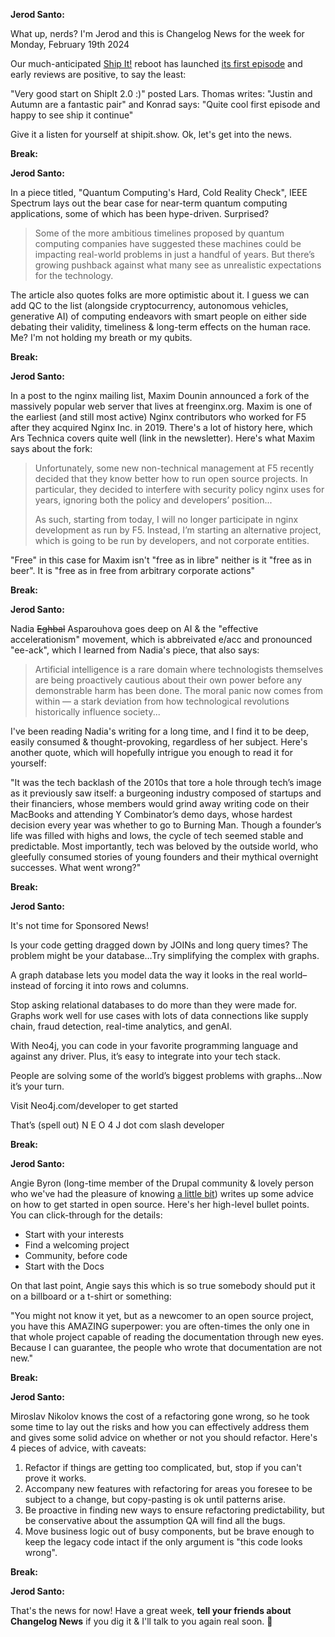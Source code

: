 **Jerod Santo:**

What up, nerds? I'm Jerod and this is Changelog News for the week for Monday, February 19th 2024

Our much-anticipated [Ship It!](https://shipit.show) reboot has launched [its first episode](https://shipit.show/91) and early reviews are positive, to say the least:

"Very good start on ShipIt 2.0 :)" posted Lars. Thomas writes: "Justin and Autumn are a fantastic pair" and Konrad says: "Quite cool first episode and happy to see ship it continue"

Give it a listen for yourself at shipit.show. Ok, let's get into the news.

**Break:**

**Jerod Santo:**

In a piece titled, "Quantum Computing's Hard, Cold Reality Check", IEEE Spectrum lays out the bear case for near-term quantum computing applications, some of which has been hype-driven. Surprised?

> Some of the more ambitious timelines proposed by quantum computing companies have suggested these machines could be impacting real-world problems in just a handful of years. But there’s growing pushback against what many see as unrealistic expectations for the technology.

The article also quotes folks are more optimistic about it. I guess we can add QC to the list (alongside cryptocurrency, autonomous vehicles, generative AI) of computing endeavors with smart people on either side debating their validity, timeliness & long-term effects on the human race. Me? I'm not holding my breath or my qubits.

**Break:**

**Jerod Santo:**

In a post to the nginx mailing list, Maxim Dounin announced a fork of the massively popular web server that lives at freenginx.org. Maxim is one of the earliest (and still most active) Nginx contributors who worked for F5 after they acquired Nginx Inc. in 2019. There's a lot of history here, which Ars Technica covers quite well (link in the newsletter). Here's what Maxim says about the fork:

> Unfortunately, some new non-technical management at F5 recently decided that they know better how to run open source projects.  In particular, they decided to interfere with security policy nginx uses for years, ignoring both the policy and developers’ position...
>
> As such, starting from today, I will no longer participate in nginx development as run by F5.  Instead, I’m starting an alternative project, which is going to be run by developers, and not corporate entities.

"Free" in this case for Maxim isn't "free as in libre" neither is it "free as in beer". It is "free as in free from arbitrary corporate actions"

**Break:**

**Jerod Santo:**

Nadia <strike>Eghbal</strike> Asparouhova goes deep on AI & the "effective accelerationism" movement, which is abbreivated e/acc and pronounced "ee-ack", which I learned from Nadia's piece, that also says:

> Artificial intelligence is a rare domain where technologists themselves are being proactively cautious about their own power before any demonstrable harm has been done. The moral panic now comes from within — a stark deviation from how technological revolutions historically influence society...

I've been reading Nadia's writing for a long time, and I find it to be deep, easily consumed & thought-provoking, regardless of her subject. Here's another quote, which will hopefully intrigue you enough to read it for yourself:

"It was the tech backlash of the 2010s that tore a hole through tech’s image as it previously saw itself: a burgeoning industry composed of startups and their financiers, whose members would grind away writing code on their MacBooks and attending Y Combinator’s demo days, whose hardest decision every year was whether to go to Burning Man. Though a founder’s life was filled with highs and lows, the cycle of tech seemed stable and predictable. Most importantly, tech was beloved by the outside world, who gleefully consumed stories of young founders and their mythical overnight successes. What went wrong?"

**Break:**

**Jerod Santo:**

It's not time for Sponsored News!

Is your code getting dragged down by JOINs and long query times? The problem might be your database…Try simplifying the complex with graphs.

A graph database lets you model data the way it looks in the real world– instead of forcing it into rows and columns.

Stop asking relational databases to do more than they were made for. Graphs work well for use cases with lots of data connections like supply chain, fraud detection, real-time analytics, and genAI.

With Neo4j, you can code in your favorite programming language and against any driver. Plus, it’s easy to integrate into your tech stack.

People are solving some of the world’s biggest problems with graphs…Now it’s your turn.

Visit Neo4j.com/developer to get started

That’s (spell out) N E O 4 J dot com slash developer

**Break:**

**Jerod Santo:**

Angie Byron (long-time member of the Drupal community & lovely person who we've had the pleasure of knowing [a little bit](https://changelog.com/person/webchick)) writes up some advice on how to get started in open source. Here's her high-level bullet points. You can click-through for the details:

- Start with your interests
- Find a welcoming project
- Community, before code
- Start with the Docs

On that last point, Angie says this which is so true somebody should put it on a billboard or a t-shirt or something:

"You might not know it yet, but as a newcomer to an open source project, you have this AMAZING superpower: you are often-times the only one in that whole project capable of reading the documentation through new eyes. Because I can guarantee, the people who wrote that documentation are not new."

**Break:**

**Jerod Santo:**

Miroslav Nikolov knows the cost of a refactoring gone wrong, so he took some time to lay out the risks and how you can effectively address them and gives some solid advice on whether or not you should refactor. Here's 4 pieces of advice, with caveats:

1. Refactor if things are getting too complicated, but, stop if you can't prove it works.
2. Accompany new features with refactoring for areas you foresee to be subject to a change, but copy-pasting is ok until patterns arise.
3. Be proactive in finding new ways to ensure refactoring predictability, but be conservative about the assumption QA will find all the bugs.
4. Move business logic out of busy components, but be brave enough to keep the legacy code intact if the only argument is "this code looks wrong".

**Break:**

**Jerod Santo:**

That's the news for now! Have a great week, **tell your friends about Changelog News** if you dig it & I'll talk to you again real soon. 💚

